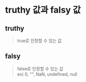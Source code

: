 # truthy 값과 falsy 값

## truthy

> true로 인정할 수 있는 값

## falsy

> false로 인정할 수 있는 값<br>
> ex) 0, "", NaN, undefined, null

